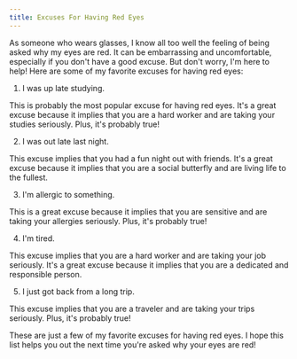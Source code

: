 ```yaml
---
title: Excuses For Having Red Eyes
---
```


As someone who wears glasses, I know all too well the feeling of being asked why my eyes are red. It can be embarrassing and uncomfortable, especially if you don't have a good excuse. But don't worry, I'm here to help! Here are some of my favorite excuses for having red eyes:

1. I was up late studying.

This is probably the most popular excuse for having red eyes. It's a great excuse because it implies that you are a hard worker and are taking your studies seriously. Plus, it's probably true!

2. I was out late last night.

This excuse implies that you had a fun night out with friends. It's a great excuse because it implies that you are a social butterfly and are living life to the fullest.

3. I'm allergic to something.

This is a great excuse because it implies that you are sensitive and are taking your allergies seriously. Plus, it's probably true!

4. I'm tired.

This excuse implies that you are a hard worker and are taking your job seriously. It's a great excuse because it implies that you are a dedicated and responsible person.

5. I just got back from a long trip.

This excuse implies that you are a traveler and are taking your trips seriously. Plus, it's probably true!

These are just a few of my favorite excuses for having red eyes. I hope this list helps you out the next time you're asked why your eyes are red!